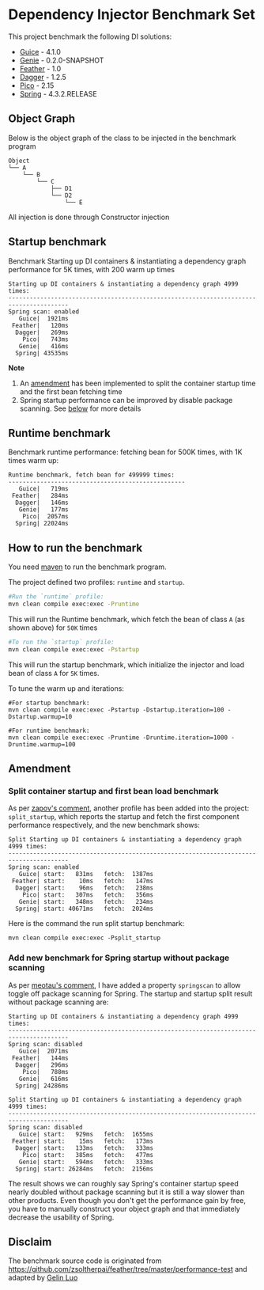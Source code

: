 # Dependency Injector Benchmark Set

This project benchmark the following DI solutions:

* [Guice](https://github.com/google/guice) - 4.1.0
* [Genie](https://github.com/osglworks/java-di) - 0.2.0-SNAPSHOT
* [Feather](https://github.com/zsoltherpai/feather) - 1.0
* [Dagger](https://github.com/square/dagger) - 1.2.5
* [Pico](http://picocontainer.com/) - 2.15
* [Spring](http://projects.spring.io/spring-framework/) - 4.3.2.RELEASE

## Object Graph

Below is the object graph of the class to be injected in the benchmark program

```
Object
└── A
    └── B
        └── C
            ├── D1
            └── D2
                └── E
```

All injection is done through Constructor injection

## Startup benchmark

Benchmark Starting up DI containers & instantiating a dependency graph performance for 5K times, with 200 warm up times

```text
Starting up DI containers & instantiating a dependency graph 4999 times:
---------------------------------------------------------------------------------------
Spring scan: enabled
   Guice|  1921ms
 Feather|   120ms
  Dagger|   269ms
    Pico|   743ms
   Genie|   416ms
  Spring| 43535ms
```

**Note**

1. An [amendment](#a1) has been implemented to split the container startup time and the first bean fetching time
2. Spring startup performance can be improved by disable package scanning. See [below](#a2) for more details

## Runtime benchmark

Benchmark runtime performance: fetching bean for 500K times, with 1K times warm up:

```text
Runtime benchmark, fetch bean for 499999 times:
--------------------------------------------------
   Guice|   719ms
 Feather|   284ms
  Dagger|   146ms
   Genie|   177ms
    Pico|  2057ms
  Spring| 22024ms
```

## How to run the benchmark

You need [maven](http://maven.apache.org/) to run the benchmark program.

The project defined two profiles: `runtime` and `startup`.

```bash
#Run the `runtime` profile:
mvn clean compile exec:exec -Pruntime
```

This will run the Runtime benchmark, which fetch the bean of class `A` (as shown above) for `50K` times

```bash
#To run the `startup` profile:
mvn clean compile exec:exec -Pstartup
```

This will run the startup benchmark, which initialize the injector and load bean of class `A` for `5K` times.

To tune the warm up and iterations:

```
#For startup benchmark:
mvn clean compile exec:exec -Pstartup -Dstartup.iteration=100 -Dstartup.warmup=10
```

```
#For runtime benchmark:
mvn clean compile exec:exec -Pruntime -Druntime.iteration=1000 -Druntime.warmup=100
```

## Amendment 

### <a id="a1">Split container startup and first bean load benchmark</a>

As per [zapov's comment](https://www.reddit.com/r/java/comments/4vfw57/a_simple_program_benchmark_dependency_injection/d5y6hbz), another profile has been added into the project: `split_startup`, which reports the startup and fetch the first component performance respectively, and the new benchmark shows:

```
Split Starting up DI containers & instantiating a dependency graph 4999 times:
---------------------------------------------------------------------------------------
Spring scan: enabled
   Guice| start:   831ms   fetch:  1387ms
 Feather| start:    10ms   fetch:   147ms
  Dagger| start:    96ms   fetch:   238ms
    Pico| start:   307ms   fetch:   356ms
   Genie| start:   348ms   fetch:   234ms
  Spring| start: 40671ms   fetch:  2024ms
```

Here is the command the run split startup benchmark:

`mvn clean compile exec:exec -Psplit_startup`

### <a id="a2">Add new benchmark for Spring startup without package scanning</a>

As per [meotau's comment](https://www.reddit.com/r/java/comments/4vfw57/a_simple_program_benchmark_dependency_injection/d5yasgl), I have added a property `springscan` to allow toggle off package scanning for Spring. The startup and startup split result without package scanning are:

```
Starting up DI containers & instantiating a dependency graph 4999 times:
---------------------------------------------------------------------------------------
Spring scan: disabled
   Guice|  2071ms
 Feather|   144ms
  Dagger|   296ms
    Pico|   788ms
   Genie|   616ms
  Spring| 24286ms
```

```
Split Starting up DI containers & instantiating a dependency graph 4999 times:
---------------------------------------------------------------------------------------
Spring scan: disabled
   Guice| start:   929ms   fetch:  1655ms
 Feather| start:    15ms   fetch:   173ms
  Dagger| start:   133ms   fetch:   333ms
    Pico| start:   385ms   fetch:   477ms
   Genie| start:   594ms   fetch:   333ms
  Spring| start: 26284ms   fetch:  2156ms
```

The result shows we can roughly say Spring's container startup speed nearly doubled without package scanning but it is still a way slower than other products. Even though you don't get the performance gain by free, you have to manually construct your object graph and that immediately decrease the usability of Spring.

## Disclaim

The benchmark source code is originated from https://github.com/zsoltherpai/feather/tree/master/performance-test and adapted by [Gelin Luo](https://github.com/greenlaw110)
